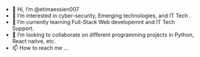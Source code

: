 - 👋 Hi, I’m @etimaessien007
- 👀 I’m interested in cyber-security, Emerging technologies, and IT Tech .
- 🌱 I’m currently learning Full-Stack Web developemnt and IT Tech Support.
- 💞️ I’m looking to collaborate on different programming projects in Python, React native, etc.
- 📫 How to reach me ...

<!---
etimaessien007/etimaessien007 is a ✨ special ✨ repository because its `README.md` (this file) appears on your GitHub profile.
You can click the Preview link to take a look at your changes.
--->
